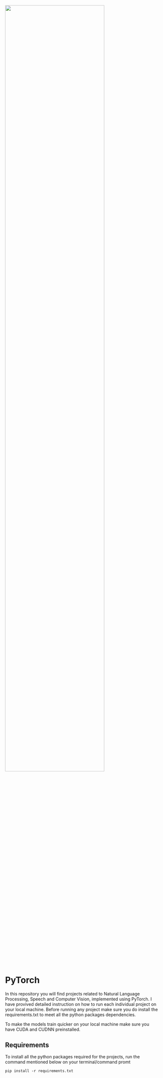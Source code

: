 # 
<img src="https://upload.wikimedia.org/wikipedia/commons/9/96/Pytorch_logo.png" height="80%">


# PyTorch

In this repository you will find projects related to Natural Language Processing, Speech and Computer Vision, implemented using PyTorch. I have provived detailed instruction on how to run each individual project on your local machine. Before running any project make sure you do install the requirements.txt to meet all the python packages dependencies.

To make the models train quicker on your local machine make sure you have CUDA and CUDNN preinstalled.

## Requirements

To install all the python packages required for the projects, run the command mentioned below on your terminal/command promt

``` pip install -r requirements.txt ```

